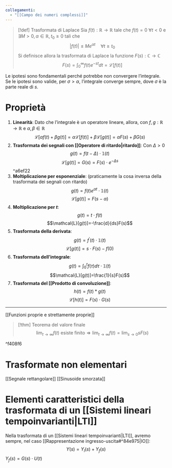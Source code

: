 ```yaml
---
collegamenti:
  - "[[Campo dei numeri complessi]]"
---
```

>[!def] Trasformata di Laplace
>Sia $f(t):\mathbb{R}\to \mathbb{R}$ tale che $f(t)=0\ \forall t<0$ e
>$\exists M>0,\alpha \in \mathbb{R}, t_{0}\ge 0$ tali che 
>$$|f(t)|\le Me^{\alpha t}\quad \forall t\ge t_0$$
>Si definisce allora la trasformata di Laplace la funzione $F(s):\mathbb{C}\to \mathbb{C}$
>$$F(s)=\int_{0}^{\infty}f(t)e^{-st}dt=\mathcal{L}[f(t)]$$

Le ipotesi sono fondamentali perché potrebbe non convergere l’integrale.
Se le ipotesi sono valide, per $\sigma>\alpha$, l’integrale converge sempre, dove $\sigma$ è la parte reale di $s$.

# Proprietà
1) **Linearità**: Dato che l’integrale è un operatore lineare, allora, con $f,g:\mathbb{R}\to \mathbb{R}$ e $\alpha,\beta\in \mathbb{R}$
$$\mathcal{L}[\alpha f(t)+\beta g(t)]=\alpha\mathcal{L}[f(t)]+\beta \mathcal{L}[g(t)]=\alpha F(s)+ \beta G(s)$$
2) **Trasformata dei segnali con [[Operatore di ritardo|ritardo]]**: Con $\Delta >0$
$$g(t)=f(t-\Delta)\cdot \mathbb{1}(t)$$
$$\mathcal{L}[g(t)]=G(s)=F(s)\cdot e^{-\Delta s}$$ ^a6ef22
3) **Moltiplicazione per esponenziale**: (praticamente la cosa inversa della trasformata dei segnali con ritardo)
   $$g(t)=f(t)e^{\alpha t}\cdot \mathbb{1}(t)$$
$$   \mathcal{L}[g(t)]=F(s-\alpha)$$
4) **Moltiplicazione per $t$**:
   $$g(t)=t\cdot f(t)$$$$\mathcal{L}[g(t)]=-\frac{d}{ds}F(s)$$
5) **Trasformata della derivata**:
   $$g(t)=f^{'}(t)\cdot \mathbb{1}(t)$$$$\mathcal{L}[g(t)]=s\cdot F(s)-f(0)$$
6) **Trasformata dell’integrale**:
   $$g(t)=\int_{0}^{t}f(\tau)d\tau\cdot \mathbb{1}(t)$$
   $$\mathcal{L}[g(t)]=\frac{1}{s}F(s)$$
7) **Trasformata del [[Prodotto di convoluzione]]**:
   $$h(t) = f(t) * g(t)$$
   $$\mathcal{L}[h(t)]=F(s)\cdot G(s)$$

---
[[Funzioni proprie e strettamente proprie]]

>[!thm] Teorema del valore finale
>$$\lim_{t\to \infty}f(t)\mbox{ esiste finito}\Rightarrow\lim_{t\to\infty}f(t)=\lim_{s\to 0}sF(s)$$
>

^f408f6

# Trasformate non elementari
[[Segnale rettangolare]]
[[Sinusoide smorzata]]

# Elementi caratteristici della trasformata di un [[Sistemi lineari tempoinvarianti|LTI]]
Nella trasformata di un [[Sistemi lineari tempoinvarianti|LTI]], avremo sempre, nel caso [[Rappresentazione ingresso-uscita#^84e975|IO]]:
$$Y(s)=Y_{l}(s)+Y_{f}(s)$$
$Y_{f}(s)=G(s)\cdot U(t)$